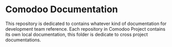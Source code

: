# Comodoo Documentation
This repository is dedicated to contains whatever kind of documentation for development team reference.
Each repository in Comodoo Project contains its own local documentation, this folder is dedicate to cross project documentations.
